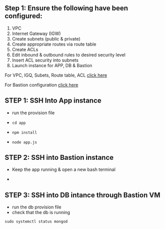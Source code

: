 ## Step 1: Ensure the following have been configured:

1. VPC 
2. Internet Gateway (IGW)
3. Create subnets (public & private)
4. Create appropriate routes via route table
5. Create ACLs
6. Edit inbound & outbound rules to desired security level
7. Insert ACL security into subnets
8. Launch instance for APP, DB & Bastion

For VPC, IGQ, Subets, Route table, ACL [click here](https://github.com/ugneokmanaite/Networking)

For Bastion configuration [click here](https://github.com/ugneokmanaite/Networking/Bastion_Server)

## STEP 1: SSH Into App instance
- run the provision file
- `cd app`

- `npm install`

- `node app.js`

## STEP 2: SSH into Bastion instance 
- Keep the app running & open a new bash terminal

- 

## STEP 3: SSH into DB intance through Bastion VM
- run the db provision file
- check that the db is running

`sudo systemctl status mongod`





